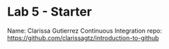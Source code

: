 # Lab 5 - Starter
Name: Clarissa Gutierrez 
Continuous Integration repo: https://github.com/clarissagtz/introduction-to-github
